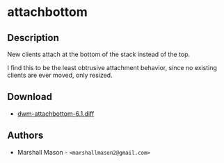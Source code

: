 attachbottom
============

Description
-----------

New clients attach at the bottom of the stack instead of the top.

I find this to be the least obtrusive attachment behavior, since no existing clients are ever moved, only resized.

Download
--------

* [dwm-attachbottom-6.1.diff](dwm-attachbottom-6.1.diff)

Authors
-------

* Marshall Mason - `<marshallmason2@gmail.com>`
